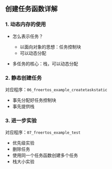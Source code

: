 ## 创建任务函数详解



### 1. 动态内存的使用

* 怎么表示任务？
  * 以面向对象的思想：任务控制块
  * 可以动态分配
  
* 多任务的核心：栈，可以动态分配

  

### 2. 静态创建任务

对应程序：`06_freertos_example_createtaskstatic`

* 事先分配好任务控制块
* 事先提供栈



### 3. 进一步实验

对应程序：`07_freertos_example_test`

* 优先级实验
* 删除任务
* 使用同一个任务函数创建多个任务
* 栈大小实验


